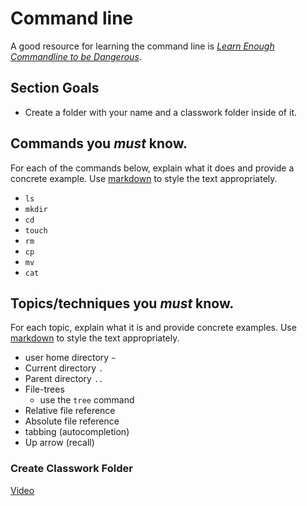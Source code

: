 # Command line
A good resource for learning the command line is *[Learn Enough Commandline to be Dangerous](https://www.learnenough.com/command-line-tutorial/basics)*.

## Section Goals
- Create a folder with your name and a classwork folder inside of it.

## Commands you *must* know.
For each of the commands below, explain what it does and provide a concrete example. Use [markdown](https://github.com/adam-p/markdown-here/wiki/Markdown-Cheatsheet) to style the text appropriately.
- `ls`
- `mkdir`
- `cd`
- `touch`
- `rm`
- `cp`
- `mv`
- `cat`

## Topics/techniques you *must* know.
For each topic, explain what it is and provide concrete examples. Use [markdown](https://github.com/adam-p/markdown-here/wiki/Markdown-Cheatsheet) to style the text appropriately.
- user home directory `~`
- Current directory `.`
- Parent directory `..`
- File-trees
  - use the `tree` command
- Relative file reference
- Absolute file reference
- tabbing (autocompletion)
- Up arrow (recall)

### Create Classwork Folder
[Video](https://youtu.be/ye8UvyMRxcs)
